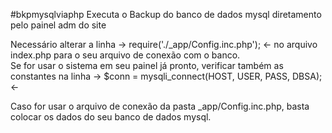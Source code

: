 #bkpmysqlviaphp
Executa o Backup do banco de dados mysql diretamento pelo painel adm do site

Necessário alterar a linha -> require('./_app/Config.inc.php'); <- no arquivo index.php para o seu arquivo de conexão com o banco.         
Se for usar o sistema em seu painel já pronto, verificar também as constantes na linha -> $conn = mysqli_connect(HOST, USER, PASS, DBSA); <-

Caso for usar o arquivo de conexão da pasta _app/Config.inc.php, basta colocar os dados do seu banco de dados mysql.

